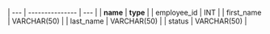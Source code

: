 | --- | --------------- | --- |
| **name** | **type** |
| employee_id | INT |
| first_name | VARCHAR(50) |
| last_name | VARCHAR(50) |
| status | VARCHAR(50) |
